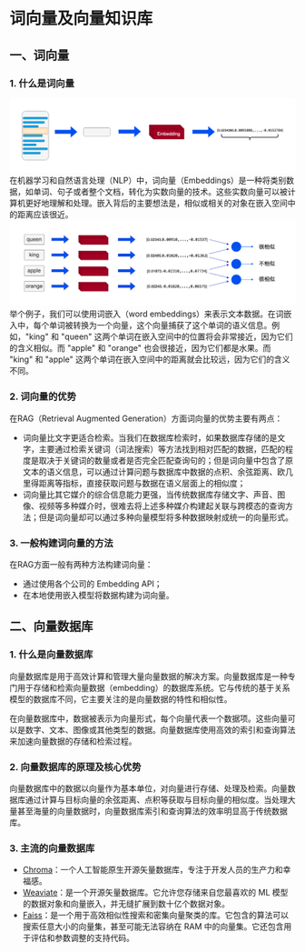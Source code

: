 # 词向量及向量知识库

## 一、词向量

### 1. 什么是词向量
![Embeddding](/figures/C3-1-embedding.png)
在机器学习和自然语言处理（NLP）中，词向量（Embeddings）是一种将类别数据，如单词、句子或者整个文档，转化为实数向量的技术。这些实数向量可以被计算机更好地理解和处理。嵌入背后的主要想法是，相似或相关的对象在嵌入空间中的距离应该很近。
![similar](/figures/C3-2-similar.png)
举个例子，我们可以使用词嵌入（word embeddings）来表示文本数据。在词嵌入中，每个单词被转换为一个向量，这个向量捕获了这个单词的语义信息。例如，"king" 和 "queen" 这两个单词在嵌入空间中的位置将会非常接近，因为它们的含义相似。而 "apple" 和 "orange" 也会很接近，因为它们都是水果。而 "king" 和 "apple" 这两个单词在嵌入空间中的距离就会比较远，因为它们的含义不同。
### 2. 词向量的优势
在RAG（Retrieval Augmented Generation）方面词向量的优势主要有两点：
* 词向量比文字更适合检索。当我们在数据库检索时，如果数据库存储的是文字，主要通过检索关键词（词法搜索）等方法找到相对匹配的数据，匹配的程度是取决于关键词的数量或者是否完全匹配查询句的；但是词向量中包含了原文本的语义信息，可以通过计算问题与数据库中数据的点积、余弦距离、欧几里得距离等指标，直接获取问题与数据在语义层面上的相似度；
* 词向量比其它媒介的综合信息能力更强，当传统数据库存储文字、声音、图像、视频等多种媒介时，很难去将上述多种媒介构建起关联与跨模态的查询方法；但是词向量却可以通过多种向量模型将多种数据映射成统一的向量形式。
### 3. 一般构建词向量的方法
在RAG方面一般有两种方法构建词向量：
* 通过使用各个公司的 Embedding API；
* 在本地使用嵌入模型将数据构建为词向量。
## 二、向量数据库

### 1. 什么是向量数据库
向量数据库是用于高效计算和管理大量向量数据的解决方案。向量数据库是一种专门用于存储和检索向量数据（embedding）的数据库系统。它与传统的基于关系模型的数据库不同，它主要关注的是向量数据的特性和相似性。

在向量数据库中，数据被表示为向量形式，每个向量代表一个数据项。这些向量可以是数字、文本、图像或其他类型的数据。向量数据库使用高效的索引和查询算法来加速向量数据的存储和检索过程。
### 2. 向量数据库的原理及核心优势
向量数据库中的数据以向量作为基本单位，对向量进行存储、处理及检索。向量数据库通过计算与目标向量的余弦距离、点积等获取与目标向量的相似度。当处理大量甚至海量的向量数据时，向量数据库索引和查询算法的效率明显高于传统数据库。
### 3. 主流的向量数据库
* [Chroma](https://www.trychroma.com/)：一个人工智能原生开源矢量数据库，专注于开发人员的生产力和幸福感。
* [Weaviate](https://weaviate.io/)：是一个开源矢量数据库。它允许您存储来自您最喜欢的 ML 模型的数据对象和向量嵌入，并无缝扩展到数十亿个数据对象。
* [Faiss](https://ai.meta.com/tools/faiss/)：是一个用于高效相似性搜索和密集向量聚类的库。它包含的算法可以搜索任意大小的向量集，甚至可能无法容纳在 RAM 中的向量集。它还包含用于评估和参数调整的支持代码。